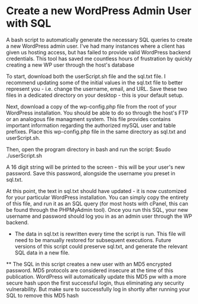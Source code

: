 # Create a new WordPress Admin User with SQL 

A bash script to automatically generate the necessary SQL queries to create a new WordPress admin user. I've had many instances where a client has given us hosting access, but has failed to provide valid WordPress backend credentials. This tool has saved me countless hours of frustration by quickly creating a new WP user through the host's database

To start, download both the userScript.sh file and the sql.txt file. I recommend updating some of the initial values in the sql.txt file to better represent you - i.e. change the username, email, and URL. Save these two files in a dedicated directory on your desktop - this is your default setup.

Next, download a copy of the wp-config.php file from the root of your WordPress installation. You should be able to do so through the host's FTP or an analogous file managment system. This file provides contains important information regarding the authorized mySQL user and table prefixes. Place this wp-config.php file in the same directory as sql.txt and userScript.sh.

Then, open the program directory in bash and run the script:
  $sudo ./userScript.sh
  
A 16 digit string will be printed to the screen - this will be your user's new password. Save this password, alongside the username you preset in sql.txt.

At this point, the text in sql.txt should have updated - it is now customized for your particular WordPress installation. You can simply copy the entirety of this file, and run it as an SQL query (for most hosts with cPanel, this can be found through the PHPMyAdmin tool). Once you run this SQL, your new username and password should log you in as an admin user through the WP backend. 

* The data in sql.txt is rewritten every time the script is run. This file will need to be manually restored for subsequent executions. Future versions of this script could preserve sql.txt, and generate the relevant SQL data in a new file. 

** The SQL in this script creates a new user with an MD5 encrypted password. MD5 protocols are considered insecure at the time of this publication. WordPress will automatically update this MD5 pw with a more secure hash upon the first successful login, thus eliminating any security vulnerability. But make sure to successfully log in shortly after running your SQL to remove this MD5 hash
